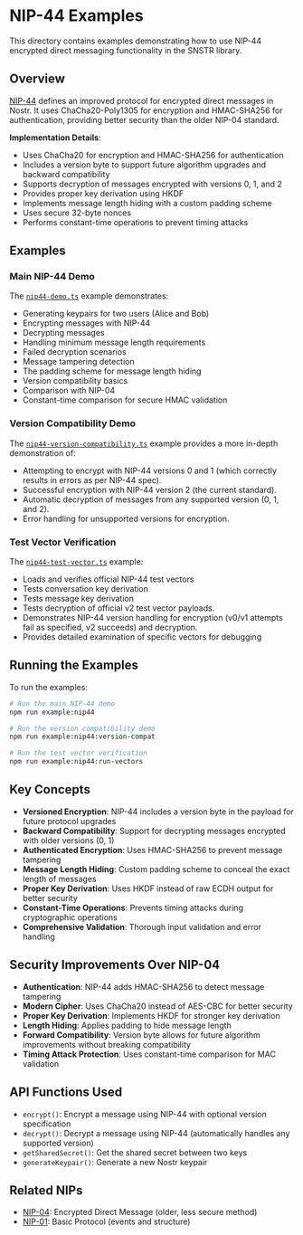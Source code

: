 # NIP-44 Examples

This directory contains examples demonstrating how to use NIP-44 encrypted direct messaging functionality in the SNSTR library.

## Overview

[NIP-44](https://github.com/nostr-protocol/nips/blob/master/44.md) defines an improved protocol for encrypted direct messages in Nostr. It uses ChaCha20-Poly1305 for encryption and HMAC-SHA256 for authentication, providing better security than the older NIP-04 standard.

**Implementation Details**:
- Uses ChaCha20 for encryption and HMAC-SHA256 for authentication
- Includes a version byte to support future algorithm upgrades and backward compatibility
- Supports decryption of messages encrypted with versions 0, 1, and 2
- Provides proper key derivation using HKDF
- Implements message length hiding with a custom padding scheme
- Uses secure 32-byte nonces
- Performs constant-time operations to prevent timing attacks

## Examples

### Main NIP-44 Demo

The [`nip44-demo.ts`](./nip44-demo.ts) example demonstrates:

- Generating keypairs for two users (Alice and Bob)
- Encrypting messages with NIP-44
- Decrypting messages
- Handling minimum message length requirements
- Failed decryption scenarios
- Message tampering detection
- The padding scheme for message length hiding
- Version compatibility basics
- Comparison with NIP-04
- Constant-time comparison for secure HMAC validation

### Version Compatibility Demo

The [`nip44-version-compatibility.ts`](./nip44-version-compatibility.ts) example provides a more in-depth demonstration of:

- Attempting to encrypt with NIP-44 versions 0 and 1 (which correctly results in errors as per NIP-44 spec).
- Successful encryption with NIP-44 version 2 (the current standard).
- Automatic decryption of messages from any supported version (0, 1, and 2).
- Error handling for unsupported versions for encryption.

### Test Vector Verification

The [`nip44-test-vector.ts`](./nip44-test-vector.ts) example:

- Loads and verifies official NIP-44 test vectors
- Tests conversation key derivation
- Tests message key derivation
- Tests decryption of official v2 test vector payloads.
- Demonstrates NIP-44 version handling for encryption (v0/v1 attempts fail as specified, v2 succeeds) and decryption.
- Provides detailed examination of specific vectors for debugging

## Running the Examples

To run the examples:

```bash
# Run the main NIP-44 demo
npm run example:nip44

# Run the version compatibility demo
npm run example:nip44:version-compat

# Run the test vector verification
npm run example:nip44:run-vectors
```

## Key Concepts

- **Versioned Encryption**: NIP-44 includes a version byte in the payload for future protocol upgrades
- **Backward Compatibility**: Support for decrypting messages encrypted with older versions (0, 1)
- **Authenticated Encryption**: Uses HMAC-SHA256 to prevent message tampering
- **Message Length Hiding**: Custom padding scheme to conceal the exact length of messages
- **Proper Key Derivation**: Uses HKDF instead of raw ECDH output for better security
- **Constant-Time Operations**: Prevents timing attacks during cryptographic operations
- **Comprehensive Validation**: Thorough input validation and error handling

## Security Improvements Over NIP-04

- **Authentication**: NIP-44 adds HMAC-SHA256 to detect message tampering
- **Modern Cipher**: Uses ChaCha20 instead of AES-CBC for better security
- **Proper Key Derivation**: Implements HKDF for stronger key derivation
- **Length Hiding**: Applies padding to hide message length
- **Forward Compatibility**: Version byte allows for future algorithm improvements without breaking compatibility
- **Timing Attack Protection**: Uses constant-time comparison for MAC validation

## API Functions Used

- `encrypt()`: Encrypt a message using NIP-44 with optional version specification
- `decrypt()`: Decrypt a message using NIP-44 (automatically handles any supported version)
- `getSharedSecret()`: Get the shared secret between two keys
- `generateKeypair()`: Generate a new Nostr keypair

## Related NIPs

- [NIP-04](https://github.com/nostr-protocol/nips/blob/master/04.md): Encrypted Direct Message (older, less secure method)
- [NIP-01](https://github.com/nostr-protocol/nips/blob/master/01.md): Basic Protocol (events and structure) 